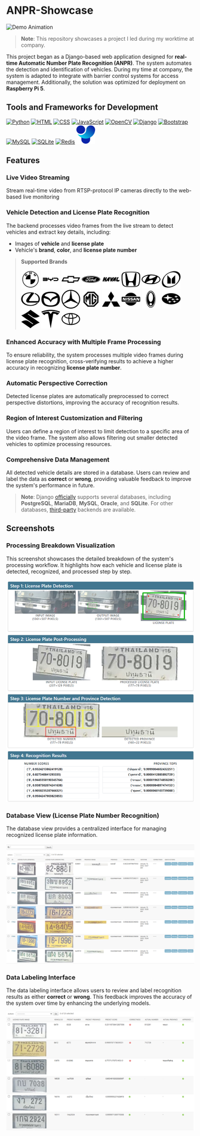 # ANPR-Showcase

![Demo Animation](documents/images/demo.gif)

> **Note**: This repository showcases a project I led during my worktime at company.

This project began as a Django-based web application designed for **real-time Automatic Number Plate Recognition (ANPR)**. The system automates the detection and identification of vehicles. During my time at company, the system is adapted to integrate with barrier control systems for access management. Additionally, the solution was optimized for deployment on **Raspberry Pi 5**.

## Tools and Frameworks for Development
<p>
<a href="https://www.python.org/" title="Python"><img src="https://api.iconify.design/logos:python.svg" alt="Python" width="50" height="50"/></a>
<a href="https://www.w3schools.com/html/" title="HTML"><img src="https://api.iconify.design/logos:html-5.svg" alt="HTML" width="50" height="50"/></a>
<a href="https://www.w3schools.com/css/" title="CSS"><img src="https://api.iconify.design/logos:css-3.svg" alt="CSS" width="50" height="50"/></a>
<a href="https://www.w3schools.com/js/" title="JavaScript"><img src="https://api.iconify.design/skill-icons:javascript.svg" alt="JavaScript" width="50" height="50"/></a>
<a href="https://opencv.org/" title="OpenCV"><img src="https://api.iconify.design/logos:opencv.svg" alt="OpenCV" width="50" height="50"/></a>
<a href="https://www.djangoproject.com/" title="Django"><img src="https://api.iconify.design/skill-icons:django.svg" alt="Django" width="50" height="50"/></a>
<a href="https://getbootstrap.com/" title="Bootstrap"><img src="https://api.iconify.design/logos:bootstrap.svg" alt="Bootstrap" width="50" height="50"/></a>
<a href="https://www.mysql.com/" title="MySQL"><img src="https://api.iconify.design/logos:mysql.svg" alt="MySQL" width="50" height="50"/></a>
<a href="https://www.sqlite.org/" title="SQLite"><img src="https://api.iconify.design/logos:sqlite.svg" alt="SQLite" width="50" height="50"/></a>
<a href="https://redis.io/" title="Redis"><img src="https://api.iconify.design/skill-icons:redis-light.svg" alt="Redis" width="50" height="50"/></a>
<a href="https://docs.ultralytics.com/" title="Ultralytics"><img src="documents/images/ultralytics.svg" alt="Ultralytics" width="50" height="50"/></a>
</p>

## Features

### **Live Video Streaming**
Stream real-time video from RTSP-protocol IP cameras directly to the web-based live monitoring

### **Vehicle Detection and License Plate Recognition**
The backend processes video frames from the live stream to detect vehicles and extract key details, including:

- Images of **vehicle** and **license plate**
- Vehicle's **brand**, **color**, and **license plate number**

> **Supported Brands**
    <p>
    <img src="documents\car_logo\BMW.svg" alt="BMW" width="50" height="50"/>
    <img src="documents\car_logo\BYD.svg" alt="BYD" width="50" height="50"/>
    <img src="documents\car_logo\Chevrolet.svg" alt="Chevrolet" width="50" height="50"/>
    <img src="documents\car_logo\Ford.svg" alt="Ford" width="50" height="50"/>
    <img src="documents\car_logo\Haval.svg" alt="Haval" width="50" height="50"/>
    <img src="documents\car_logo\Honda.svg" alt="Honda" width="50" height="50"/>
    <img src="documents\car_logo\Hyundai.svg" alt="Hyundai" width="50" height="50"/>
    <img src="documents\car_logo\Isuzu.svg" alt="Isuzu" width="50" height="50"/>
    <img src="documents\car_logo\Lexus.svg" alt="Lexus" width="50" height="50"/>
    <img src="documents\car_logo\Mazda.svg" alt="Mazda" width="50" height="50"/>
    <img src="documents\car_logo\Mercedes Benz.svg" alt="Mercedes Benz" width="50" height="50"/>
    <img src="documents\car_logo\MG.svg" alt="MG" width="50" height="50"/>
    <img src="documents\car_logo\Mitsubishi.svg" alt="Mitsubishi" width="50" height="50"/>
    <img src="documents\car_logo\Nissan.svg" alt="Nissan" width="50" height="50"/>
    <img src="documents\car_logo\Ora.svg" alt="ORA" width="50" height="50"/>
    <img src="documents\car_logo\Subaru.svg" alt="Subaru" width="50" height="50"/>
    <img src="documents\car_logo\Suzuki.svg" alt="Suzuki" width="50" height="50"/>
    <img src="documents\car_logo\Tesla.svg" alt="Tesla" width="50" height="50"/>
    <img src="documents\car_logo\Toyota.svg" alt="Toyota" width="50" height="50"/>
    <p>

### **Enhanced Accuracy with Multiple Frame Processing**
To ensure reliability, the system processes multiple video frames during license plate recognition, cross-verifying results to achieve a higher accuracy in recognizing **license plate number**.

### **Automatic Perspective Correction**
Detected license plates are automatically preprocessed to correct perspective distortions, improving the accuracy of recognition results.

### **Region of Interest Customization and Filtering**
Users can define a region of interest to limit detection to a specific area of the video frame. The system also allows filtering out smaller detected vehicles to optimize processing resources.

### Comprehensive Data Management
All detected vehicle details are stored in a database. Users can review and label the data as **correct** or **wrong**, providing valuable feedback to improve the system's performance in future.

> **Note**: Django [officially](https://docs.djangoproject.com/en/5.1/ref/databases/) supports several databases, including **PostgreSQL**, **MariaDB**, **MySQL**, **Oracle**, and **SQLite**. For other databases, [third-party](https://docs.djangoproject.com/en/5.1/ref/databases/#third-party-notes) backends are available.

## Screenshots

### **Processing Breakdown Visualization**

This screenshot showcases the detailed breakdown of the system's processing workflow. It highlights how each vehicle and license plate is detected, recognized, and processed step by step.

![Processing Breakdown](documents/images/Breakdown.png)

### **Database View (License Plate Number Recognition)**

The database view provides a centralized interface for managing recognized license plate information.

![Database View](documents/images/Database.png)

### **Data Labeling Interface**

The data labeling interface allows users to review and label recognition results as either **correct** or **wrong**. This feedback improves the accuracy of the system over time by enhancing the underlying models.

![Data Labeling](documents/images/Labeling.png)
